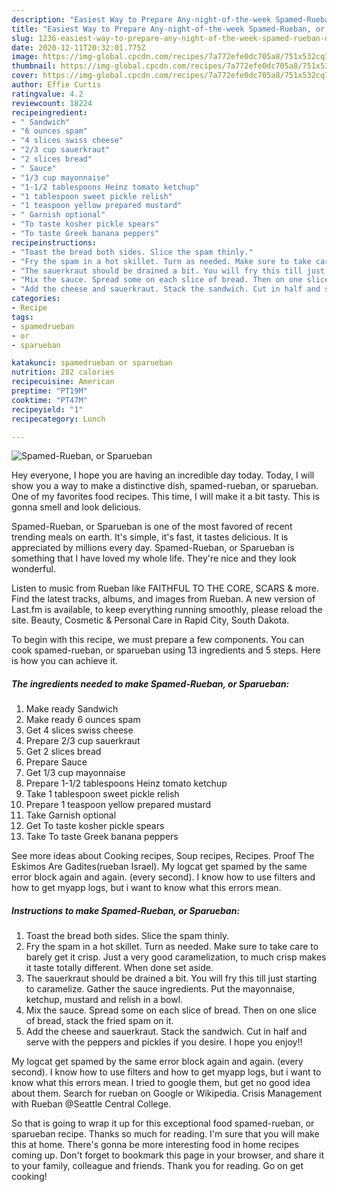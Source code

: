 ```yaml
---
description: "Easiest Way to Prepare Any-night-of-the-week Spamed-Rueban, or Sparueban"
title: "Easiest Way to Prepare Any-night-of-the-week Spamed-Rueban, or Sparueban"
slug: 1236-easiest-way-to-prepare-any-night-of-the-week-spamed-rueban-or-sparueban
date: 2020-12-11T20:32:01.775Z
image: https://img-global.cpcdn.com/recipes/7a772efe0dc705a8/751x532cq70/spamed-rueban-or-sparueban-recipe-main-photo.jpg
thumbnail: https://img-global.cpcdn.com/recipes/7a772efe0dc705a8/751x532cq70/spamed-rueban-or-sparueban-recipe-main-photo.jpg
cover: https://img-global.cpcdn.com/recipes/7a772efe0dc705a8/751x532cq70/spamed-rueban-or-sparueban-recipe-main-photo.jpg
author: Effie Curtis
ratingvalue: 4.2
reviewcount: 18224
recipeingredient:
- " Sandwich"
- "6 ounces spam"
- "4 slices swiss cheese"
- "2/3 cup sauerkraut"
- "2 slices bread"
- " Sauce"
- "1/3 cup mayonnaise"
- "1-1/2 tablespoons Heinz tomato ketchup"
- "1 tablespoon sweet pickle relish"
- "1 teaspoon yellow prepared mustard"
- " Garnish optional"
- "To taste kosher pickle spears"
- "To taste Greek banana peppers"
recipeinstructions:
- "Toast the bread both sides. Slice the spam thinly."
- "Fry the spam in a hot skillet. Turn as needed. Make sure to take care to barely get it crisp. Just a very good caramelization, to much crisp makes it taste totally different. When done set aside."
- "The sauerkraut should be drained a bit. You will fry this till just starting to caramelize. Gather the sauce ingredients. Put the mayonnaise, ketchup, mustard and relish in a bowl."
- "Mix the sauce. Spread some on each slice of bread. Then on one slice of bread, stack the fried spam on it."
- "Add the cheese and sauerkraut. Stack the sandwich. Cut in half and serve with the peppers and pickles if you desire. I hope you enjoy!!"
categories:
- Recipe
tags:
- spamedrueban
- or
- sparueban

katakunci: spamedrueban or sparueban 
nutrition: 282 calories
recipecuisine: American
preptime: "PT19M"
cooktime: "PT47M"
recipeyield: "1"
recipecategory: Lunch

---
```



![Spamed-Rueban, or Sparueban](https://img-global.cpcdn.com/recipes/7a772efe0dc705a8/751x532cq70/spamed-rueban-or-sparueban-recipe-main-photo.jpg)

Hey everyone, I hope you are having an incredible day today. Today, I will show you a way to make a distinctive dish, spamed-rueban, or sparueban. One of my favorites food recipes. This time, I will make it a bit tasty. This is gonna smell and look delicious.

Spamed-Rueban, or Sparueban is one of the most favored of recent trending meals on earth. It's simple, it's fast, it tastes delicious. It is appreciated by millions every day. Spamed-Rueban, or Sparueban is something that I have loved my whole life. They're nice and they look wonderful.

Listen to music from Rueban like FAITHFUL TO THE CORE, SCARS &amp; more. Find the latest tracks, albums, and images from Rueban. A new version of Last.fm is available, to keep everything running smoothly, please reload the site. Beauty, Cosmetic &amp; Personal Care in Rapid City, South Dakota.


To begin with this recipe, we must prepare a few components. You can cook spamed-rueban, or sparueban using 13 ingredients and 5 steps. Here is how you can achieve it.

<!--inarticleads1-->

##### The ingredients needed to make Spamed-Rueban, or Sparueban:

1. Make ready  Sandwich
1. Make ready 6 ounces spam
1. Get 4 slices swiss cheese
1. Prepare 2/3 cup sauerkraut
1. Get 2 slices bread
1. Prepare  Sauce
1. Get 1/3 cup mayonnaise
1. Prepare 1-1/2 tablespoons Heinz tomato ketchup
1. Take 1 tablespoon sweet pickle relish
1. Prepare 1 teaspoon yellow prepared mustard
1. Take  Garnish optional
1. Get To taste kosher pickle spears
1. Take To taste Greek banana peppers


See more ideas about Cooking recipes, Soup recipes, Recipes. Proof The Eskimos Are Gadites(rueban Israel). My logcat get spamed by the same error block again and again. (every second). I know how to use filters and how to get myapp logs, but i want to know what this errors mean. 

<!--inarticleads2-->

##### Instructions to make Spamed-Rueban, or Sparueban:

1. Toast the bread both sides. Slice the spam thinly.
1. Fry the spam in a hot skillet. Turn as needed. Make sure to take care to barely get it crisp. Just a very good caramelization, to much crisp makes it taste totally different. When done set aside.
1. The sauerkraut should be drained a bit. You will fry this till just starting to caramelize. Gather the sauce ingredients. Put the mayonnaise, ketchup, mustard and relish in a bowl.
1. Mix the sauce. Spread some on each slice of bread. Then on one slice of bread, stack the fried spam on it.
1. Add the cheese and sauerkraut. Stack the sandwich. Cut in half and serve with the peppers and pickles if you desire. I hope you enjoy!!


My logcat get spamed by the same error block again and again. (every second). I know how to use filters and how to get myapp logs, but i want to know what this errors mean. I tried to google them, but get no good idea about them. Search for rueban on Google or Wikipedia. Crisis Management with Rueban @Seattle Central College. 

So that is going to wrap it up for this exceptional food spamed-rueban, or sparueban recipe. Thanks so much for reading. I'm sure that you will make this at home. There's gonna be more interesting food in home recipes coming up. Don't forget to bookmark this page in your browser, and share it to your family, colleague and friends. Thank you for reading. Go on get cooking!

